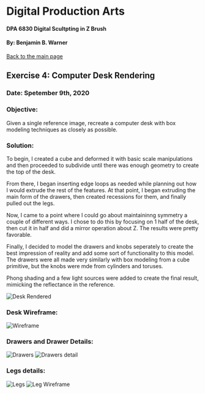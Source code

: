 # Digital Production Arts
#### DPA 6830 Digital Scultpting in Z Brush
#### By: Benjamin B. Warner

[Back to the main page](https://benwarnerdigitalarts.github.io/3Dworks/)

## Exercise 4: Computer Desk Rendering
### Date: Spetember 9th, 2020

### Objective:
Given a single reference image, recreate a computer desk with box modeling techniques as closely as possible.

### Solution:
To begin, I created a cube and deformed it with basic scale manipulations and then proceeded to subdivide until there was enough geometry to create the top of the desk.

From there, I began inserting edge loops as needed while planning out how I would extrude the rest of the features. At that point, I began extruding the main form of the drawers, then created recessions for them, and finally pulled out the legs.

Now, I came to a point where I could go about maintaininng symmetry a couple of different ways. I chose to do this by focusing on 1 half of the desk, then cut it in half and did a mirror operation about Z. The results were pretty favorable.

Finally, I decided to model the drawers and knobs seperately to create the best impression of reality and add some sort of functionality to this model.  The drawers were all made very similarly with box modeling from a cube primitive, but the knobs were mde from cylinders and toruses.

Phong shading and a few light sources were added to create the final result, mimicking the reflectance in the reference.

![Desk Rendered](https://benwarnerdigitalarts.github.io/3Dworks/dpa8070/deskRender/images/deskRendered.PNG)

### Desk Wireframe:
![Wireframe](https://benwarnerdigitalarts.github.io/3Dworks/dpa8070/deskRender/images/deskWireframe.PNG)

### Drawers and Drawer Details:
![Drawers](https://benwarnerdigitalarts.github.io/3Dworks/dpa8070/deskRender/images/deskDrawers.PNG)
![Drawers detail](https://benwarnerdigitalarts.github.io/3Dworks/dpa8070/deskRender/images/deskDrawerDetails.PNG)

### Legs details:
![Legs](https://benwarnerdigitalarts.github.io/3Dworks/dpa8070/deskRender/images/deskLegDetails.PNG)
![Leg Wireframe](https://benwarnerdigitalarts.github.io/3Dworks/dpa8070/deskRender/images/deskLegWireframe.PNG)